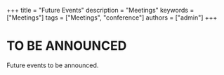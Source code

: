 +++
title = "Future Events"
description = "Meetings"
keywords = ["Meetings"]
tags = ["Meetings", "conference"]
authors = ["admin"]
+++

# TO BE ANNOUNCED

Future events to be announced. 